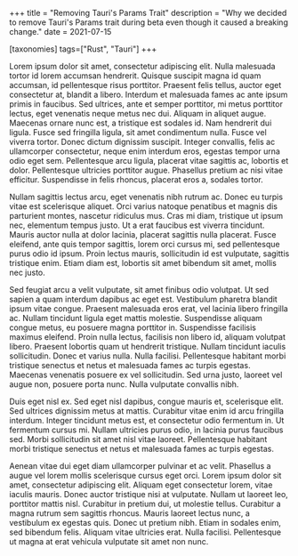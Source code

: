 +++
title = "Removing Tauri's Params Trait"
description = "Why we decided to remove Tauri's Params trait during beta even though it caused a breaking change."
date = 2021-07-15

[taxonomies]
tags=["Rust", "Tauri"]
+++

Lorem ipsum dolor sit amet, consectetur adipiscing elit. Nulla malesuada tortor id lorem accumsan hendrerit. Quisque
suscipit magna id quam accumsan, id pellentesque risus porttitor. Praesent felis tellus, auctor eget consectetur at,
blandit a libero. Interdum et malesuada fames ac ante ipsum primis in faucibus. Sed ultrices, ante et semper porttitor,
mi metus porttitor lectus, eget venenatis neque metus nec dui. Aliquam in aliquet augue. Maecenas ornare nunc est, a
tristique est sodales id. Nam hendrerit dui ligula. Fusce sed fringilla ligula, sit amet condimentum nulla. Fusce vel
viverra tortor. Donec dictum dignissim suscipit. Integer convallis, felis ac ullamcorper consectetur, neque enim
interdum eros, egestas tempor urna odio eget sem. Pellentesque arcu ligula, placerat vitae sagittis ac, lobortis et
dolor. Pellentesque ultricies porttitor augue. Phasellus pretium ac nisi vitae efficitur. Suspendisse in felis rhoncus,
placerat eros a, sodales tortor.

Nullam sagittis lectus arcu, eget venenatis nibh rutrum ac. Donec eu turpis vitae est scelerisque aliquet. Orci varius
natoque penatibus et magnis dis parturient montes, nascetur ridiculus mus. Cras mi diam, tristique ut ipsum nec,
elementum tempus justo. Ut a erat faucibus est viverra tincidunt. Mauris auctor nulla at dolor lacinia, placerat
sagittis nulla placerat. Fusce eleifend, ante quis tempor sagittis, lorem orci cursus mi, sed pellentesque purus odio id
ipsum. Proin lectus mauris, sollicitudin id est vulputate, sagittis tristique enim. Etiam diam est, lobortis sit amet
bibendum sit amet, mollis nec justo.

Sed feugiat arcu a velit vulputate, sit amet finibus odio volutpat. Ut sed sapien a quam interdum dapibus ac eget est.
Vestibulum pharetra blandit ipsum vitae congue. Praesent malesuada eros erat, vel lacinia libero fringilla ac. Nullam
tincidunt ligula eget mattis molestie. Suspendisse aliquam congue metus, eu posuere magna porttitor in. Suspendisse
facilisis maximus eleifend. Proin nulla lectus, facilisis non libero id, aliquam volutpat libero. Praesent lobortis quam
ut hendrerit tristique. Nullam tincidunt iaculis sollicitudin. Donec et varius nulla. Nulla facilisi. Pellentesque
habitant morbi tristique senectus et netus et malesuada fames ac turpis egestas. Maecenas venenatis posuere ex vel
sollicitudin. Sed urna justo, laoreet vel augue non, posuere porta nunc. Nulla vulputate convallis nibh.

Duis eget nisl ex. Sed eget nisl dapibus, congue mauris et, scelerisque elit. Sed ultrices dignissim metus at mattis.
Curabitur vitae enim id arcu fringilla interdum. Integer tincidunt metus est, et consectetur odio fermentum in. Ut
fermentum cursus mi. Nullam ultricies purus odio, in lacinia purus faucibus sed. Morbi sollicitudin sit amet nisl vitae
laoreet. Pellentesque habitant morbi tristique senectus et netus et malesuada fames ac turpis egestas.

Aenean vitae dui eget diam ullamcorper pulvinar et ac velit. Phasellus a augue vel lorem mollis scelerisque cursus eget
orci. Lorem ipsum dolor sit amet, consectetur adipiscing elit. Aliquam eget consectetur lorem, vitae iaculis mauris.
Donec auctor tristique nisi at vulputate. Nullam ut laoreet leo, porttitor mattis nisl. Curabitur in pretium dui, ut
molestie tellus. Curabitur a magna rutrum sem sagittis rhoncus. Mauris laoreet lectus nunc, a vestibulum ex egestas
quis. Donec ut pretium nibh. Etiam in sodales enim, sed bibendum felis. Aliquam vitae ultricies erat. Nulla facilisi.
Pellentesque ut magna at erat vehicula vulputate sit amet non nunc. 